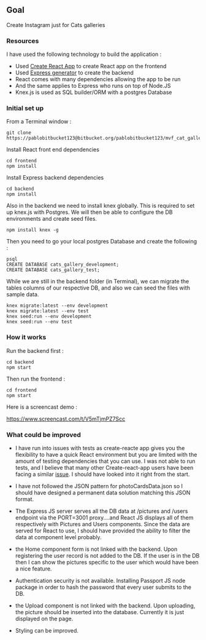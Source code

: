 ## Goal

Create Instagram just for Cats galleries


### Resources

I have used the following technology to build the application :

- Used [Create React App]( https://github.com/facebook/create-react-app) to create React app on the frontend
- Used [Express generator](https://expressjs.com/en/starter/generator.html) to create the backend
- React comes with many dependencies allowing the app to be run
- And the same applies to Express who runs on top of Node.JS
- Knex.js is used as SQL builder/ORM with a postgres Database


### Initial set up

From a Terminal window : 

```
git clone https://pablobitbucket123@bitbucket.org/pablobitbucket123/mvf_cat_gallery.git

```

Install React front end dependencies

```
cd frontend
npm install
```

Install Express backend dependencies

```
cd backend
npm install
```

Also in the backend we need to install knex globally. This is required to set up knex.js with Postgres. We will then be able to configure the DB environments and create seed files.

```
npm install knex -g
```

Then you need to go your local postgres Database and create the following  :

```
psql
CREATE DATABASE cats_gallery_development;
CREATE DATABASE cats_gallery_test;
```

While we are still in the backend folder (in Terminal), we can migrate the tables columns of our respective DB, and also we can seed the files with sample data.

```
knex migrate:latest --env development
knex migrate:latest --env test
knex seed:run --env development
knex seed:run --env test
```


### How it works

Run the backend first :

```
cd backend
npm start
```

Then run the frontend :

```
cd frontend
npm start
```

Here is a screencast demo :

https://www.screencast.com/t/V5mTjmPZ7Scc


### What could be improved

- I have run into issues with tests as create-reacte app gives you the flexibility to have a quick React environment but you are limited with the amount of testing dependencies that you can use. I was not able to run tests, and I believe that many other Create-react-app users have been facing a similar [issue](https://github.com/facebook/jest/issues/4419). I should have looked into it right from the start.

- I have not followed the JSON pattern for photoCardsData.json so I should have designed a permanent data solution matching this JSON format.

- The Express JS server serves all the DB data at /pictures and /users endpoint via the PORT=3001 proxy....and React JS displays all of them respectively with Pictures and Users components. Since the data are served for React to use, I should have provided the ability to filter the data at component level probably.

- the Home component form is not linked with the backend. Upon registering the user record is not added to the DB. If the user is in the DB then I can show the pictures specific to the user which would have been a nice feature.

- Authentication security is not available. Installing Passport JS node package in order to hash the password that every user submits to the DB.

- the Upload component is not linked with the backend. Upon uploading, the picture should be inserted into the database. Currently it is just displayed on the page.

- Styling can be improved.
